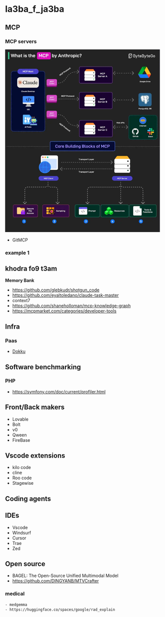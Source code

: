 # la3ba_f_ja3ba


## MCP

### MCP servers
![dd](images/MCP.webp)

- GitMCP

### example 1


## khodra fo9 t3am

**Memory Bank**
- https://github.com/glebkudr/shotgun_code
- https://github.com/eyaltoledano/claude-task-master
- context7
- https://github.com/shaneholloman/mcp-knowledge-graph
- https://mcpmarket.com/categories/developer-tools


## Infra

### Paas
   - [Dokku](https://github.com/dokku/dokku)

## Software benchmarking

### PHP
   - https://symfony.com/doc/current/profiler.html


## Front/Back makers

- Lovable
- Bolt
- v0
- Qween
- FireBase



## Vscode extensions

- kilo code
- cline
- Roo code
- Stagewise
  

## Coding agents


## IDEs

- Vscode
- Windsurf
- Cursor
- Trae
- Zed

## Open source

- BAGEL: The Open-Source Unified Multimodal Model
- https://github.com/DINGYANB/MTVCrafter
### medical
    - medgemma
    - https://huggingface.co/spaces/google/rad_explain
  
